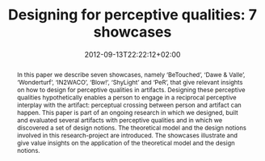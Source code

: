 ---
slug: designing-for-perceptive-qualities-7-showcases
title: "Designing for perceptive qualities: 7 showcases"
layout: single
publitype: conference
subsection: conference
perceiving-the-invisible: true
institution:
    logo: TUe
    name: "Eindhoven University of Technology"
    web: "https://www.tue.nl/en/"
    colo: "#c72125"
date: 2012-09-13T22:22:12+02:00
reference: "Deckers, E.J.L., & Lévy, P. (2012). Designing for perceptive qualities: 7 showcases. the Proceedings of Design Interactive Systems Conference, DIS12 (pp 496–505). Newcastle, UK: ACM. http://dx.doi.org/10.1145/2317956.2318030"
abstract: "In this paper we describe seven showcases, namely ‘BeTouched’, ‘Dawe & Valle’, ‘Wonderturf’, ‘IN2WACO’, ‘Blow!’, ‘ShyLight’ and ‘PeR’, that give relevant insights on how to design for perceptive qualities in artifacts. Designing these perceptive qualities hypothetically enables a person to engage in a reciprocal perceptive interplay with the artifact: perceptual crossing between person and artifact can happen. This paper is part of an ongoing research in which we designed, built and evaluated several artifacts with perceptive qualities and in which we discovered a set of design notions. The theoretical model and the design notions involved in this research-project are introduced. The showcases illustrate and give value insights on the application of the theoretical model and the design notions."
link:
    paper: "https://1drv.ms/b/s!AnQx_v88q65Qv4RnhpjdGE4qoA7jlA?e=n0QfmJ"
    library: https://dl.acm.org/doi/10.1145/2317956.2318030
---